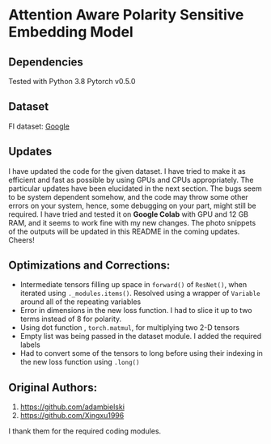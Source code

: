# Attention Aware Polarity Sensitive Embedding Model

## Dependencies
Tested with Python 3.8
Pytorch v0.5.0
## Dataset
FI dataset: [Google](https://drive.google.com/file/d/1pybbqRoh0xlW1ipu2NqsySHS_fxCRrTN/view?usp=sharing)

## Updates
I have updated the code for the given dataset. I have tried to make it as efficient and fast as possible by using GPUs and CPUs appropriately. The particular updates have been elucidated in the next section. The bugs seem to be system dependent somehow, and the code may throw some other errors on your system, hence, some debugging on your part, might still be required. I have tried and tested it on **Google Colab** with GPU and 12 GB RAM, and it seems to work fine with my new changes. The photo snippets of the outputs will be updated in this README in the coming updates. Cheers!

## Optimizations and Corrections:
* Intermediate tensors filling up space in `forward()` of `ResNet()`, when iterated using
`._modules.items()`. Resolved using a wrapper of `Variable` around all of the repeating
variables
* Error in dimensions in the new loss function. I had to slice it up to two terms instead of 8
for polarity.
* Using dot function , `torch.matmul`, for multiplying two 2-D tensors
* Empty list was being passed in the dataset module. I added the required labels
* Had to convert some of the tensors to long before using their indexing in the new loss
function using `.long()`



## Original Authors:
1. https://github.com/adambielski
2. https://github.com/Xingxu1996

I thank them for the required coding modules.

